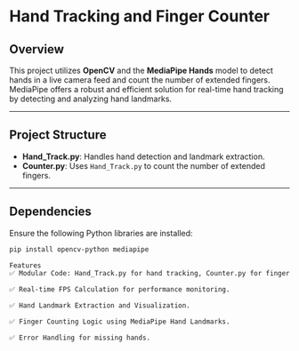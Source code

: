 # Hand Tracking and Finger Counter

## Overview

This project utilizes **OpenCV** and the **MediaPipe Hands** model to detect hands in a live camera feed and count the number of extended fingers. MediaPipe offers a robust and efficient solution for real-time hand tracking by detecting and analyzing hand landmarks.

---

## Project Structure

- **Hand_Track.py**: Handles hand detection and landmark extraction.
- **Counter.py**: Uses `Hand_Track.py` to count the number of extended fingers.

---

## Dependencies

Ensure the following Python libraries are installed:

```bash
pip install opencv-python mediapipe

Features
✅ Modular Code: Hand_Track.py for hand tracking, Counter.py for finger counting.

✅ Real-time FPS Calculation for performance monitoring.

✅ Hand Landmark Extraction and Visualization.

✅ Finger Counting Logic using MediaPipe Hand Landmarks.

✅ Error Handling for missing hands.
